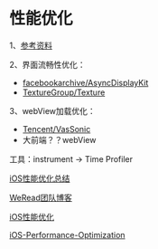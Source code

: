 # 性能优化

1、[参考资料](https://github.com/skyming/iOS-Performance-Optimization.git)

2、界面流畅性优化：

* [facebookarchive/AsyncDisplayKit](https://github.com/facebookarchive/AsyncDisplayKit)
* [TextureGroup/Texture](https://github.com/TextureGroup/Texture)

3、webView加载优化：

* [Tencent/VasSonic](https://github.com/Tencent/VasSonic)
* 大前端？？webView

工具：instrument -> Time Profiler

[iOS性能优化总结](https://juejin.im/post/5ace078cf265da23994ee493)

[WeRead团队博客](https://wereadteam.github.io/)

[iOS性能优化](http://www.mengyueping.com/2018/08/19/iOS_optimization_all/)

[iOS-Performance-Optimization](https://github.com/skyming/iOS-Performance-Optimization)
